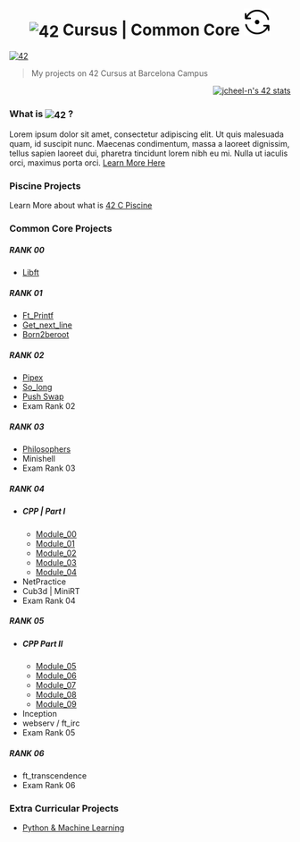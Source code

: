 <!--HEADER-->
<h1 align="center">
 <picture>
  <source media="(prefers-color-scheme: dark)" srcset="https://cdn.simpleicons.org/42/white">
  <img alt="42" width=40 align="center" src="https://cdn.simpleicons.org/42/Black">
 </picture>
 Cursus |
 Common Core
<img src="resources/InProgress.svg">
</h1>
<!--FINISH HEADER-->
<a href='https://profile.intra.42.fr/users/jcheel-n' target="_blank"><img alt='42' src='https://img.shields.io/badge/Barcelona-000000?logo=42&logoColor=White'/></a>

> My projects on 42 Cursus at Barcelona Campus

<div align="right">
<a href="https://github.com/JaeSeoKim/badge42"><img width=500 src="https://badge42.vercel.app/api/v2/clfo781th000608l4lo1z8jb2/stats?cursusId=21&coalitionId=205" alt="jcheel-n's 42 stats" /></a>
</div>

<h3>
What is 
 <picture>
  <source media="(prefers-color-scheme: dark)" srcset="https://cdn.simpleicons.org/42/white">
  <img alt="42" width=32 align="center" src="https://cdn.simpleicons.org/42/Black">
 </picture>
 ?
</h3>
Lorem ipsum dolor sit amet, consectetur adipiscing elit. Ut quis malesuada quam, id suscipit nunc. Maecenas condimentum, massa a laoreet dignissim, tellus sapien laoreet dui, pharetra tincidunt lorem nibh eu mi. Nulla ut iaculis orci, maximus porta orci.
<a href="https://42.fr/en/the-program/innovative-learning/">Learn More Here</a>

### Piscine Projects
Learn More about what is [42 C Piscine](https://github.com/josephcheel/42-Piscine)

### Common Core Projects
##### RANK 00
* [Libft](https://github.com/josephcheel/42-Libft)
##### RANK 01
* [Ft_Printf](https://github.com/josephcheel/42-Ft_Printf)
* [Get_next_line](https://github.com/josephcheel/42-Get_next_line)
* [Born2beroot](https://github.com/josephcheel/42-Born2beroot)
##### RANK 02
* [Pipex](https://github.com/josephcheel/42-Pipex)
* [So_long](https://github.com/josephcheel/42-So_long)
* [Push Swap](https://github.com/josephcheel/42-Push_Swap)
* Exam Rank 02
##### RANK 03
* [Philosophers](https://github.com/josephcheel/42-Philosophers)
* Minishell
* Exam Rank 03
##### RANK 04
* ##### CPP | Part I
  * [Module_00](https://github.com/josephcheel/42-CPP/tree/main/CPP_Module_00)
  * [Module_01](https://github.com/josephcheel/42-CPP/tree/main/CPP_Module_01)
  * [Module_02](https://github.com/josephcheel/42-CPP/tree/main/CPP_Module_02)
  * [Module_03](https://github.com/josephcheel/42-CPP/tree/main/CPP_Module_03)
  * [Module_04](https://github.com/josephcheel/42-CPP/tree/main/CPP_Module_04)
* NetPractice
* Cub3d | MiniRT
* Exam Rank 04
 ##### RANK 05
* ##### CPP Part II
  * [Module_05](https://github.com/josephcheel/42-CPP/tree/main/CPP_Module_05)
  * [Module_06](https://github.com/josephcheel/42-CPP/tree/main/CPP_Module_06)
  * [Module_07](https://github.com/josephcheel/42-CPP/tree/main/CPP_Module_07)
  * [Module_08](https://github.com/josephcheel/42-CPP/tree/main/CPP_Module_08)
  * [Module_09](https://github.com/josephcheel/42-CPP/tree/main/CPP_Module_09)
* Inception
* webserv / ft_irc
* Exam Rank 05
 ##### RANK 06
* ft_transcendence
* Exam Rank 06

### Extra Curricular Projects
* [Python & Machine Learning](https://github.com/josephcheel/42-Python-Machine-Learning)

